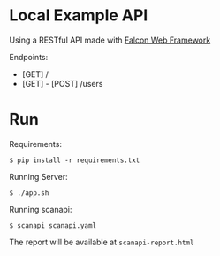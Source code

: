 # Local Example API

 Using a RESTful API made with [Falcon Web Framework](https://falcon.readthedocs.io/en/stable/index.html)

Endpoints:
- [GET] /
- [GET] - [POST] /users 

# Run

Requirements:
```shell
$ pip install -r requirements.txt
```

Running Server:
```shell
$ ./app.sh
```

Running scanapi:
```shell
$ scanapi scanapi.yaml
```

The report will be available at `scanapi-report.html`

